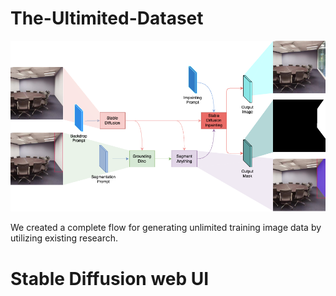 # The-Ultimited-Dataset
![](frameworkwImage.drawio.png)


We created a complete flow for generating unlimited training image data by utilizing existing research.

# Stable Diffusion web UI


